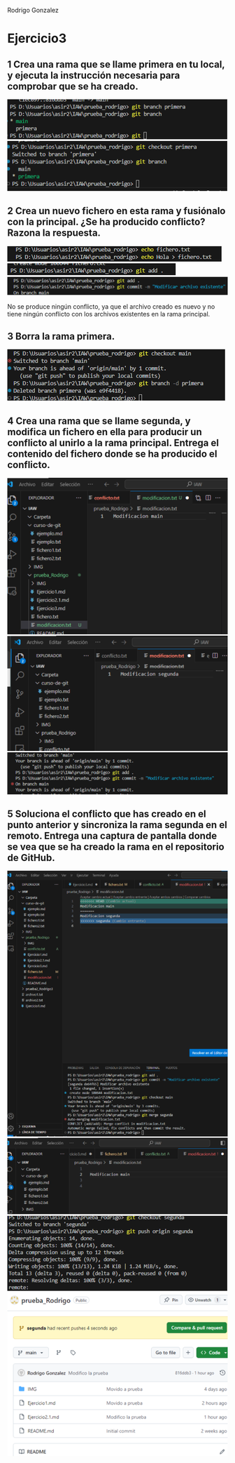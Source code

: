 Rodrigo Gonzalez
# Ejercicio3
## 1 Crea una rama que se llame primera en tu local, y ejecuta la instrucción necesaria para comprobar que se ha creado.
![imagen](./IMG/Img1.png)
![imagen](./IMG/Img1.1.png)
## 2 Crea un nuevo fichero en esta rama y fusiónalo con la principal. ¿Se ha producido conflicto? Razona la respuesta.
![imagen](./IMG/Img2.png)
![imagen](./IMG/Img2.1.png)
![imagen](./IMG/Img2.2.png)

No se produce ningún conflicto, ya que el archivo creado es nuevo y no tiene ningún conflicto con los archivos existentes en la rama principal.
## 3 Borra la rama primera.
![imagen](./IMG/Img3.png)
## 4 Crea una rama que se llame segunda, y modifica un fichero en ella para producir un conflicto al unirlo a la rama principal. Entrega el contenido del fichero donde se ha producido el conflicto.
![imagen](./IMG/Img4.png)
![imagen](./IMG/Img4.1.png)
![imagen](./IMG/Img4.2.png)
## 5 Soluciona el conflicto que has creado en el punto anterior y sincroniza la rama segunda en el remoto. Entrega una captura de pantalla donde se vea que se ha creado la rama en el repositorio de GitHub.
![imagen](./IMG/Img5.png)
![imagen](./IMG/Img5.1.png)
![imagen](./IMG/Img5.2.png)
![imagen](./IMG/Img5.3.png)